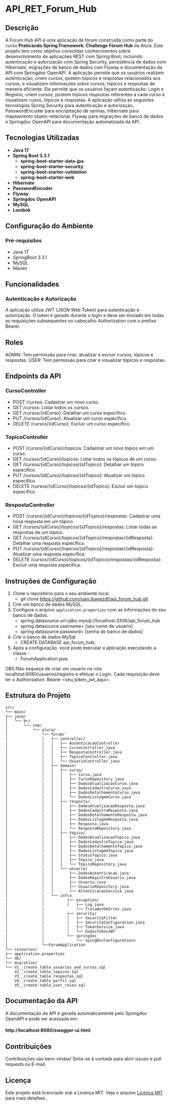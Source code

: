 # API_RET_Forum_Hub
## Descrição

A Forum Hub API é uma aplicação de fórum construída como parte do curso **Praticando Spring Framework: Challenge Fórum Hub** da Alura. Este projeto tem como objetivo consolidar conhecimentos sobre desenvolvimento de aplicações REST com Spring Boot, incluindo autenticação e autorização com Spring Security, persistência de dados com Hibernate, migrações de banco de dados com Flyway e documentação da API com Springdoc OpenAPI. A aplicação permite que os usuários realizem autenticação, criem cursos, postem tópicos e respostas relacionados aos cursos, e visualizem informações sobre cursos, tópicos e respostas de maneira eficiente.
Ela permite que os usuários façam autenticação: Login e Registro, criem cursos, postem tópicos respostas referentes a cada curso e visualizem cusos, tópicos e respostas. A aplicação utiliza as seguintes tecnologias Spring Security para autenticação e autorização, PasswordEncoder para encripitação de senhas, Hibernate para mapeamento objeto-relacional, Flyway para migrações de banco de dados e Springdoc OpenAPI para documentação automatizada da API.

## Tecnologias Utilizadas

- **Java 17**
- **Spring Boot 3.3.1**
    - **spring-boot-starter-data-jpa**
    - **spring-boot-starter-security**
    - **spring-boot-starter-validation**
    - **spring-boot-starter-web**
- **Hibernate**
- **PasswordEncoder**
- **Flyway**
- **Springdoc OpenAPI**
- **MySQL**
- **Lombok**

## Configuração do Ambiente
### Pré-requisitos

- Java 17
- SpringBoot 3.3.1
- MySQL
- Maven

## Funcionalidades
### Autenticação e Autorização
A aplicação utiliza JWT (JSON Web Token) para autenticação e autorização. O token é gerado durante o login e deve ser enviado em todas as requisições subsequentes no cabeçalho Authorization com o prefixo Bearer.

## Roles
ADMIN: Tem permissão para criar, atualizar e excluir cursos, tópicos e respostas.
USER: Tem permissão para criar e visualizar tópicos e respostas.

## Endpoints da API
### CursoController
- POST /cursos: Cadastrar um novo curso.
- GET /cursos: Listar todos os cursos.
- GET /cursos/{idCurso}: Detalhar um curso específico.
- PUT /cursos/{idCurso}: Atualizar um curso específico.
- DELETE /cursos/{idCurso}: Excluir um curso específico.
 
### TopicoController
- POST /cursos/{idCurso}/topicos: Cadastrar um novo tópico em um curso.
- GET /cursos/{idCurso}/topicos: Listar todos os tópicos de um curso.
- GET /cursos/{idCurso}/topicos/{idTopico}: Detalhar um tópico específico.
- PUT /cursos/{idCurso}/topicos/{idTopico}: Atualizar um tópico específico.
- DELETE /cursos/{idCurso}/topicos/{idTopico}: Excluir um tópico específico.

### RespostaController
- POST /cursos/{idCurso}/topicos/{idTopico}/respostas: Cadastrar uma nova resposta em um tópico.
- GET /cursos/{idCurso}/topicos/{idTopico}/respostas: Listar todas as respostas de um tópico.
- GET /cursos/{idCurso}/topicos/{idTopico}/respostas/{idResposta}: Detalhar uma resposta específica.
- PUT /cursos/{idCurso}/topicos/{idTopico}/respostas/{idResposta}: Atualizar uma resposta específica.
- DELETE /cursos/{idCurso}/topicos/{idTopico}/respostas/{idResposta}: Excluir uma resposta específica.
  
## Instruções de Configuração

1. Clone o repositório para o seu ambiente local.
   - git clone https://github.com/juan.ibanezdf/api_forum_hub.git
2. Crie um banco de dados MySQL.   
3. Configure o arquivo `application.properties` com as informações do seu banco de dados.
    - spring.datasource.url=jdbc:mysql://localhost:3306/api_forum_hub
    - spring.datasource.username= [seu nome de usuario]
    - spring.datasource.password= [senha do banco de dados]
4. Crie o banco de dados MySql
    - CREATE DATABASE api_forum_hub;
5. Após a configuração, você pode executar a aplicação executando a classe :
   - ForumApplication.java.      
 
OBS:Não esqueça de criar um usuario na rota localhost:8080/usuarios/registro e efetuar o Login. Cada requisição deve ter o Authorization: Bearer <seu_token_jwt_aqui>.

## Estrutura do Projeto
```
src/
└── main/
├── java/
│   └── br/
│       └── com/
│           └── alura/
│               └── forum/
│               |   ├── controller/
|               |   |   ├── AutenticacaoController
│               |   │   ├── CursoController.java
│               |   │   ├── RespostaController.java
│               |   │   ├── TopicoController.java
│               │   │   └── UsuarioController.java
│               |   ├── domain/
│               |   │   ├── curso/
│               |   │   │   ├── Curso.java
│               |   │   │   ├── CursoRepository.java
│               |   │   │   ├── DadosAtualizacaoCurso.java
│               |   │   │   ├── DadosCadastroCurso.java
│               |   │   │   ├── DadosDetalhamentoCurso.java
│               |   │   │   └── DadosListagemCurso.java
│               |   │   ├── resposta/
│               |   │   │   ├── DadosAtualizacaoResposta.java
│               |   │   │   ├── DadosCadastroResposta.java
│               |   │   │   ├── DadosDetalhamentoResposta.java
│               |   │   │   ├── DadosListagemResposta.java
│               |   │   │   ├── Resposta.java
│               |   │   │   └── RespostaRepository.java
│               |   │   ├── topico/
│               |   │   │   ├── DadosAtualizacaoTopico.java
│               |   │   │   ├── DadosCadastroTopico.java
│               |   │   │   ├── DadosDetalhamentoTopico.java
│               |   │   │   ├── DadosListagemTopico.java
│               |   │   │   ├── StatusTopico.java
│               |   │   │   ├── Topico.java
│               |   │   │   └── TopicoRepository.java
│               |   │   └── usuario/
│               |   │       ├── DadosAutenticacao.java
│               |   │       ├── DadosRegistroUsuario.java
│               |   │       ├── Usuario.java
│               |   │       ├── UsuarioRepository.java
│               |   │       └── AltenticacaoService.java
│               |   └── infra
|               |          ├── exception/
│               |          |   ├── Log.java
|               |              └── TratadorDeErros.java
|               |          ├── security/
│               |          |   ├── SecurityFilter
|               |          |   ├── SecurityConfiguration.java
│               |          |   ├── TokenService.java
│               |          |   └── DadosTokenJWT
|               |          └── springdoc
|               |              └── SpingDocConfigurations   
|               └──ForumApplication
└── resources/
├── application.properties
└── db/
└── migration/
└── V1__create_table_usuarios_and_cursos.sql
    V2__create_table_topicos.sql
    V3__create_table_respostas.sql
    V4__create_table_perfil.sql
    V5__create-table_user_roles.sql

```

## Documentação da API
A documentação da API é gerada automaticamente pelo Springdoc OpenAPI e pode ser acessada em:
#### http://localhost:8080/swagger-ui.html

## Contribuições
Contribuições são bem-vindas! Sinta-se à vontade para abrir issues e pull requests ou E-mail.

## Licença
Este projeto está licenciado sob a Licença MIT. Veja o arquivo [Licença MIT](LICENSE) para mais detalhes .


